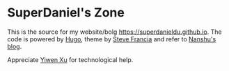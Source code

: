 # SuperDaniel's Zone

This is the source for my website/bolg https://superdanieldu.github.io. The code is powered by [Hugo](https://gohugo.io), theme by [Steve Francia](http://spf13.com) and refer to [Nanshu's blog](http://nanshu.wang).

Appreciate [Yiwen Xu](http://yiwenx.com) for technological help.